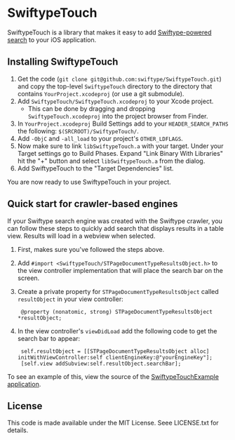 # SwiftypeTouch

SwiftypeTouch is a library that makes it easy to add [Swiftype-powered search](http://swiftype.com/) to your iOS application.

## Installing SwiftypeTouch

1. Get the code (`git clone git@github.com:swiftype/SwiftypeTouch.git`) and copy the top-level `SwiftypeTouch` directory to the directory that contains `YourProject.xcodeproj` (or use a git submodule).
2. Add `SwiftypeTouch/SwiftypeTouch.xcodeproj` to your Xcode project.
   * This can be done by dragging and dropping `SwiftypeTouch.xcodeproj` into the project browser from Finder.
3. In `YourProject.xcodeproj` Build Settings add to your `HEADER_SEARCH_PATHS` the following: `$(SRCROOT)/SwiftypeTouch/`.
4. Add `-ObjC` and `-all_load` to your project's `OTHER_LDFLAGS`.
5. Now make sure to link `libSwiftypeTouch.a` with your target.  Under your Target settings go to Build Phases. Expand "Link Binary With Libraries" hit the "+" button and select `libSwiftypeTouch.a` from the dialog.
6. Add SwiftypeTouch to the "Target Dependencies" list.

You are now ready to use SwiftypeTouch in your project.

## Quick start for crawler-based engines

If your Swiftype search engine was created with the Swiftype crawler, you can follow these steps to quickly add search that displays results in a table view. 
Results will load in a webview when selected.

1. First, makes sure you've followed the steps above.
2. Add `#import <SwiftypeTouch/STPageDocumentTypeResultsObject.h>` to the view controller implementation that will place the search bar on the screen.
3. Create a private property for `STPageDocumentTypeResultsObject` called `resultObject` in your view controller:

        @property (nonatomic, strong) STPageDocumentTypeResultsObject *resultObject;

4. In the view controller's `viewDidLoad` add the following code to get the search bar to appear:

        self.resultObject = [[STPageDocumentTypeResultsObject alloc] initWithViewController:self clientEngineKey:@"yourEngineKey"];
        [self.view addSubview:self.resultObject.searchBar];
     
To see an example of this, view the source of the [SwiftypeTouchExample application](https://github.com/swiftype/SwiftypeTouchExample).

## License

This code is made available under the MIT License. Seee LICENSE.txt for details.
